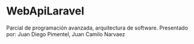 # WebApiLaravel
Parcial de programación avanzada, arquitectura de software. Presentado por: Juan Diego Pimentel, Juan Camilo Narvaez

